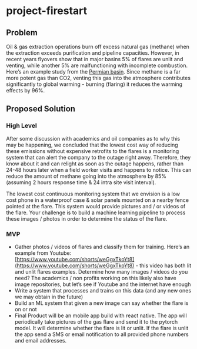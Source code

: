 # project-firestart
## **Problem**

Oil & gas extraction operations burn off excess natural gas (methane) when the extraction exceeds purification and pipeline capacities. However, in recent years flyovers show that in major basins 5% of flares are unlit and venting, while another 5% are malfunctioning with incomplete combustion. Here’s an example study from the [Permian basin](https://www.edf.org/media/through-turbulent-year-edf-data-show-permian-oil-and-gas-operators-consistently-failed-keep). Since methane is a far more potent gas than CO2, venting this gas into the atmosphere contributes significantly to global warming - burning (flaring)  it reduces the warming effects by 96%.

## **Proposed Solution**

### **High Level**

After some discussion with academics and oil companies as to why this may be happening, we concluded that the lowest cost way of reducing these emissions without expensive retrofits to the flares is a monitoring system that can alert the company to the outage right away. Therefore, they know about it and can relight as soon as the outage happens, rather than 24-48 hours later when a field worker visits and happens to notice. This can reduce the amount of methane going into the atmosphere by 85% (assuming 2 hours response time & 24 intra site visit interval).

The lowest cost continuous monitoring system that we envision is a low cost phone in a waterproof case & solar panels mounted on a nearby fence pointed at the flare. This system would provide pictures and / or videos of the flare. Your challenge is to build a machine learning pipeline to process these images  / photos in order to determine the status of the flare.

### **MVP**

- Gather photos / videos of flares and classify them for training. Here’s an example from Youtube: [https://www.youtube.com/shorts/weGgxTkoYt8](https://www.youtube.com/shorts/weGgxTkoYt8) - this video has both lit and unlit flares examples. Determine how many images / videos do you need? The academics / non profits working on this likely also have image repositories, but let’s see if Youtube and the internet have enough
- Write a system that processes and trains on this data (and any new ones we may obtain in the future)
- Build an ML system that given a new image can say whether the flare is on or not
- Final Product will be an mobile app build with react native. The app will periodically take pictures of the gas flare and send it to the pytorch model. It will determine whether the flare is lit or unlit. If the flare is unlit the app send a SMS or email notification to all provided phone numbers and email addresses.

